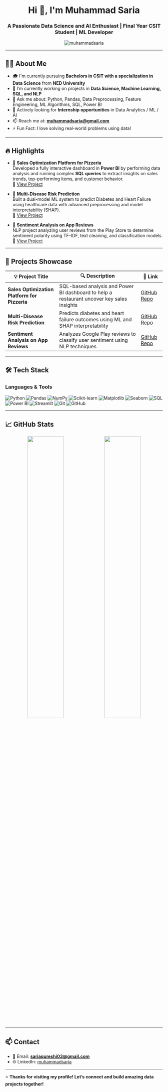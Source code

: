 <h1 align="center">Hi 👋, I'm Muhammad Saria</h1>
<h3 align="center">A Passionate Data Science and AI Enthusiast | Final Year CSIT Student | ML Developer</h3>

<p align="center">
  <img src="https://komarev.com/ghpvc/?username=muhammadsaria&label=Profile%20views&color=0e75b6&style=flat" alt="muhammadsaria" />
</p>

---

## 👨‍💻 About Me

- 🎓 I'm currently pursuing **Bachelors in CSIT with a specialization in Data Science** from **NED University**
- 🌱 I’m currently working on projects in **Data Science, Machine Learning, SQL, and NLP**
- 💬 Ask me about: Python, Pandas, Data Preprocessing, Feature Engineering, ML Algorithms, SQL, Power BI
- 💼 Actively looking for **Internship opportunities** in Data Analytics / ML / AI
- 📫 Reach me at: **muhammadsaria@gmail.com**
- ⚡ Fun Fact: I love solving real-world problems using data!

---

## 🔥 Highlights

- 🍕 **Sales Optimization Platform for Pizzeria**  
  Developed a fully interactive dashboard in **Power BI** by performing data analysis and running complex **SQL queries** to extract insights on sales trends, top-performing items, and customer behavior.  
  🔗 [View Project](https://github.com/muhammadsaria/Sales_Optimization_Platform_For_Pizzeria)

- 💉 **Multi-Disease Risk Prediction**  
  Built a dual-model ML system to predict Diabetes and Heart Failure using healthcare data with advanced preprocessing and model interpretability (SHAP).  
  🔗 [View Project](https://github.com/muhammadsaria/Multi-Disease-Risk-Prediction)

- 💬 **Sentiment Analysis on App Reviews**  
  NLP project analyzing user reviews from the Play Store to determine sentiment polarity using TF-IDF, text cleaning, and classification models.  
  🔗 [View Project](https://github.com/muhammadsaria/sentiment-analysis-playstore)

---

## 🧠 Projects Showcase

| 💡 Project Title | 🔍 Description | 🔗 Link |
|------------------|----------------|--------|
| **Sales Optimization Platform for Pizzeria** | SQL-based analysis and Power BI dashboard to help a restaurant uncover key sales insights | [GitHub Repo](https://github.com/muhammadsaria/Sales_Optimization_Platform_For_Pizzeria) |
| **Multi-Disease Risk Prediction** | Predicts diabetes and heart failure outcomes using ML and SHAP interpretability | [GitHub Repo](https://github.com/muhammadsaria/Multi-Disease-Risk-Prediction) |
| **Sentiment Analysis on App Reviews** | Analyzes Google Play reviews to classify user sentiment using NLP techniques | [GitHub Repo](https://github.com/muhammadsaria/sentiment-analysis-playstore) |

---

## 🛠️ Tech Stack

### Languages & Tools

![Python](https://img.shields.io/badge/-Python-3776AB?logo=python&logoColor=white)
![Pandas](https://img.shields.io/badge/-Pandas-150458?logo=pandas&logoColor=white)
![NumPy](https://img.shields.io/badge/-NumPy-013243?logo=numpy)
![Scikit-learn](https://img.shields.io/badge/-Scikit--Learn-F7931E?logo=scikit-learn&logoColor=white)
![Matplotlib](https://img.shields.io/badge/-Matplotlib-11557C?logo=matplotlib)
![Seaborn](https://img.shields.io/badge/-Seaborn-4C4C4C)
![SQL](https://img.shields.io/badge/-SQL-4479A1?logo=mysql&logoColor=white)
![Power BI](https://img.shields.io/badge/-Power%20BI-F2C811?logo=powerbi&logoColor=black)
![Streamlit](https://img.shields.io/badge/-Streamlit-FF4B4B?logo=streamlit&logoColor=white)
![Git](https://img.shields.io/badge/-Git-F05032?logo=git&logoColor=white)
![GitHub](https://img.shields.io/badge/-GitHub-181717?logo=github&logoColor=white)

---

## 📈 GitHub Stats

<p align="center">
  <img src="https://github-readme-stats.vercel.app/api?username=muhammadsaria&show_icons=true&theme=github_dark" width="48%" />
  <img src="https://github-readme-streak-stats.herokuapp.com/?user=muhammadsaria&theme=github-dark-blue" width="48%" />
</p>

---

## 📫 Contact

- 📧 Email: **sariaqureshi03@gmail.com**
- 🌐 LinkedIn: [muhammadsaria](https://linkedin.com/in/muhammadsaria)

---

⭐️ **Thanks for visiting my profile! Let’s connect and build amazing data projects together!**
